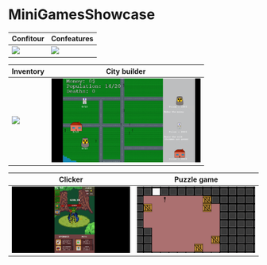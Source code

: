 ﻿# MiniGamesShowcase

| Confitour | Confeatures |
|-----------|-------------|
| <img src="gifs/confitour.gif" width="300"/> | <img src="gifs/confeatures.gif" width="300"/> |

| Inventory | City builder |
|-----------|--------------|
| <img src="gifs/inventory.gif" width="300"/> | <img src="gifs/city_builder.gif" width="300"/> |

| Clicker | Puzzle game |
|---------|-------------|
| <img src="gifs/clicker.gif" width="300"/> | <img src="gifs/puzzle.gif" width="300"/> |



